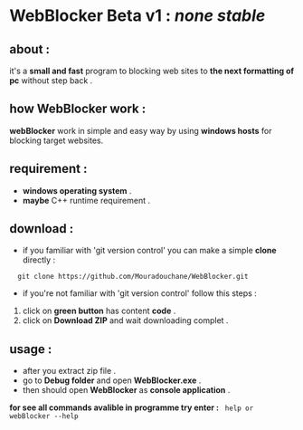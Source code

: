# WebBlocker Beta v1 : *none stable*



## about :
it's a **small and fast** program to blocking web sites to **the next formatting of pc** without step back .



## how WebBlocker work :
**webBlocker** work in simple and easy way by using **windows hosts** for blocking target websites.



## requirement  :
- **windows operating system** .
- **maybe** C++ runtime requirement .



## download :
- if you familiar with 'git version control' you can make a simple **clone** directly :
```
  git clone https://github.com/Mouradouchane/WebBlocker.git
```

- if you're not familiar with 'git version control' follow this steps :
1. click on **green button** has content **code** .
2. click on **Download ZIP** and wait downloading complet .

## usage :
  - after you extract zip file .
  - go to **Debug folder** and open **WebBlocker.exe** .
  - then should open **WebBlocker** as **console application** .

  **for see all commands avalible in programme try enter :**
  ``` help or webBlocker --help```
  
  

